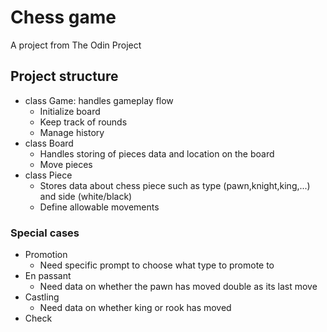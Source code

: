 # Chess game
A project from The Odin Project

## Project structure

- class Game: handles gameplay flow
  - Initialize board
  - Keep track of rounds
  - Manage history
- class Board
  - Handles storing of pieces data and location on the board
  - Move pieces
- class Piece
  - Stores data about chess piece such as type (pawn,knight,king,...) and side (white/black)
  - Define allowable movements

### Special cases
- Promotion
  - Need specific prompt to choose what type to promote to
- En passant
  - Need data on whether the pawn has moved double as its last move
- Castling
  - Need data on whether king or rook has moved
- Check

